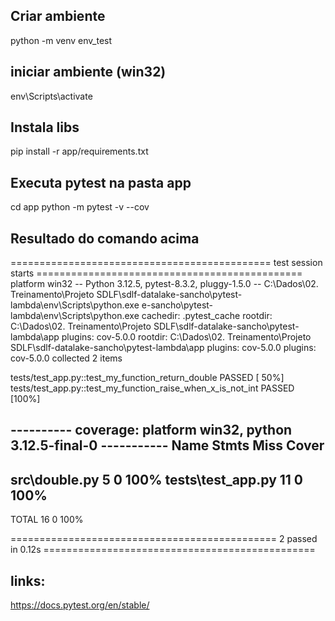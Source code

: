 
## Criar ambiente
python -m venv env_test

## iniciar ambiente (win32)
env\Scripts\activate

## Instala libs
pip install -r app/requirements.txt

## Executa pytest na pasta app
cd app
python -m pytest -v --cov

## Resultado do comando acima
============================================= test session starts ==============================================
platform win32 -- Python 3.12.5, pytest-8.3.2, pluggy-1.5.0 -- C:\Dados\02. Treinamento\Projeto SDLF\sdlf-datalake-sancho\pytest-lambda\env\Scripts\python.exe
e-sancho\pytest-lambda\env\Scripts\python.exe
cachedir: .pytest_cache
rootdir: C:\Dados\02. Treinamento\Projeto SDLF\sdlf-datalake-sancho\pytest-lambda\app
plugins: cov-5.0.0
rootdir: C:\Dados\02. Treinamento\Projeto SDLF\sdlf-datalake-sancho\pytest-lambda\app
plugins: cov-5.0.0
plugins: cov-5.0.0
collected 2 items

tests/test_app.py::test_my_function_return_double PASSED                                                  [ 50%]
tests/test_app.py::test_my_function_raise_when_x_is_not_int PASSED                                        [100%]

---------- coverage: platform win32, python 3.12.5-final-0 -----------
Name                Stmts   Miss  Cover
---------------------------------------
src\double.py           5      0   100%
tests\test_app.py      11      0   100%
---------------------------------------
TOTAL                  16      0   100%


============================================== 2 passed in 0.12s ===============================================

## links:
https://docs.pytest.org/en/stable/
